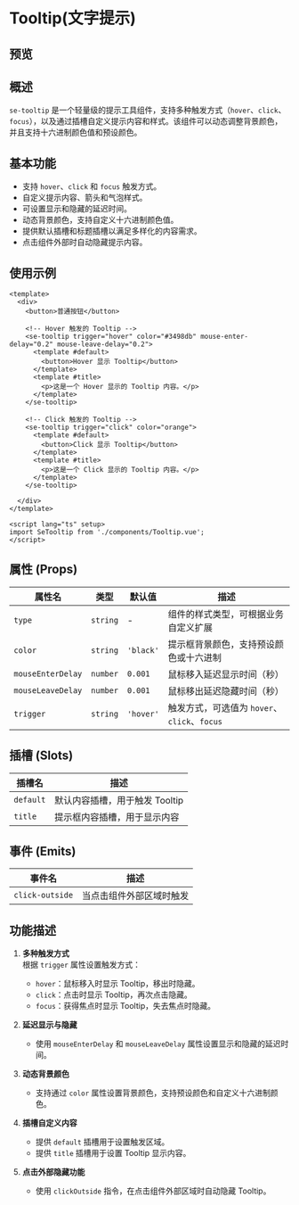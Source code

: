 # Tooltip(文字提示)

## 预览
<preview path="../../demos/tooltip/tooltip.vue" title="基本使用" description=" "></preview>


## 概述

`se-tooltip` 是一个轻量级的提示工具组件，支持多种触发方式（`hover`、`click`、`focus`），以及通过插槽自定义提示内容和样式。该组件可以动态调整背景颜色，并且支持十六进制颜色值和预设颜色。



## 基本功能

- 支持 `hover`、`click` 和 `focus` 触发方式。
- 自定义提示内容、箭头和气泡样式。
- 可设置显示和隐藏的延迟时间。
- 动态背景颜色，支持自定义十六进制颜色值。
- 提供默认插槽和标题插槽以满足多样化的内容需求。
- 点击组件外部时自动隐藏提示内容。

## 使用示例

```vue
<template>
  <div>
    <button>普通按钮</button>

    <!-- Hover 触发的 Tooltip -->
    <se-tooltip trigger="hover" color="#3498db" mouse-enter-delay="0.2" mouse-leave-delay="0.2">
      <template #default>
        <button>Hover 显示 Tooltip</button>
      </template>
      <template #title>
        <p>这是一个 Hover 显示的 Tooltip 内容。</p>
      </template>
    </se-tooltip>

    <!-- Click 触发的 Tooltip -->
    <se-tooltip trigger="click" color="orange">
      <template #default>
        <button>Click 显示 Tooltip</button>
      </template>
      <template #title>
        <p>这是一个 Click 显示的 Tooltip 内容。</p>
      </template>
    </se-tooltip>
    
  </div>
</template>

<script lang="ts" setup>
import SeTooltip from './components/Tooltip.vue';
</script>
```

## 属性 (Props)

| 属性名           | 类型      | 默认值       | 描述                                    |
| ---------------- | --------- | ------------ | --------------------------------------- |
| `type`           | `string`  | -            | 组件的样式类型，可根据业务自定义扩展    |
| `color`          | `string`  | `'black'`    | 提示框背景颜色，支持预设颜色或十六进制 |
| `mouseEnterDelay`| `number`  | `0.001`      | 鼠标移入延迟显示时间（秒）             |
| `mouseLeaveDelay`| `number`  | `0.001`      | 鼠标移出延迟隐藏时间（秒）             |
| `trigger`        | `string`  | `'hover'`    | 触发方式，可选值为 `hover`、`click`、`focus` |

## 插槽 (Slots)

| 插槽名        | 描述                          |
| ------------- | ----------------------------- |
| `default`     | 默认内容插槽，用于触发 Tooltip |
| `title`       | 提示框内容插槽，用于显示内容   |

## 事件 (Emits)

| 事件名               | 描述                              |
| -------------------- | --------------------------------- |
| `click-outside`      | 当点击组件外部区域时触发          |

## 功能描述

1. **多种触发方式**  
   根据 `trigger` 属性设置触发方式：
    - `hover`：鼠标移入时显示 Tooltip，移出时隐藏。
    - `click`：点击时显示 Tooltip，再次点击隐藏。
    - `focus`：获得焦点时显示 Tooltip，失去焦点时隐藏。

2. **延迟显示与隐藏**
    - 使用 `mouseEnterDelay` 和 `mouseLeaveDelay` 属性设置显示和隐藏的延迟时间。

3. **动态背景颜色**
    - 支持通过 `color` 属性设置背景颜色，支持预设颜色和自定义十六进制颜色。

4. **插槽自定义内容**
    - 提供 `default` 插槽用于设置触发区域。
    - 提供 `title` 插槽用于设置 Tooltip 显示内容。

5. **点击外部隐藏功能**
    - 使用 `clickOutside` 指令，在点击组件外部区域时自动隐藏 Tooltip。


